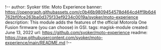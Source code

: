 !--
author: Syoker
title: Moto Experience
banner: https://opengraph.githubassets.com/c0b46b9809454578d464cd4ff9b6d4762bf0fce263ba0d375f33ef9234c0019a/syoker/moto-experience
description: This module adds the features of the official Motorola One Fusion firmware (you can choose) in GSI.
tags: magisk-module
created: June 13, 2022
url: https://github.com/syoker/moto-experience
readme: https://raw.githubusercontent.com/syoker/moto-experience/main/README.md
!--
